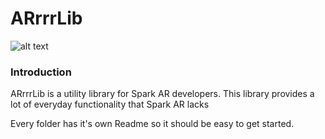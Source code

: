 # ARrrrLib
![alt text](https://github.com/ypmits/ARrrrLib/blob/develop/images/pirate.png)
### Introduction
ARrrrLib is a utility library for Spark AR developers.
This library provides a lot of everyday functionality that Spark AR lacks

Every folder has it's own Readme so it should be easy to get started.
